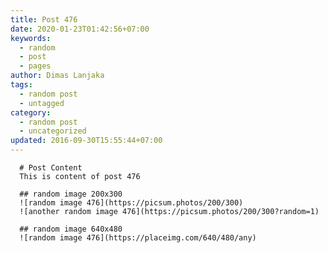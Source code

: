 ```yaml
---
title: Post 476
date: 2020-01-23T01:42:56+07:00
keywords:
  - random
  - post
  - pages
author: Dimas Lanjaka
tags:
  - random post
  - untagged
category:
  - random post
  - uncategorized
updated: 2016-09-30T15:55:44+07:00
---
```


      # Post Content
      This is content of post 476

      ## random image 200x300
      ![random image 476](https://picsum.photos/200/300)
      ![another random image 476](https://picsum.photos/200/300?random=1)

      ## random image 640x480
      ![random image 476](https://placeimg.com/640/480/any)
      